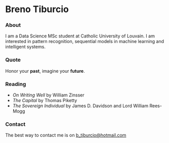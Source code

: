 # Breno Tiburcio

### About

I am a Data Science MSc student at Catholic University of Louvain. I am interested in pattern recognition, sequential  models in machine learning and intelligent systems.

### Quote

Honor your **past**, imagine your **future**.

### Reading

- *On Writing Well* by William Zinsser
- *The Capital* by Thomas Piketty
- *The Sovereign Individual* by James D. Davidson and Lord William Rees-Mogg


### Contact

The best way to contact me is on b_tiburcio@hotmail.com
